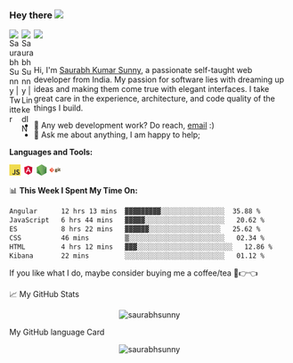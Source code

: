 ### Hey there <img src="https://media.giphy.com/media/hvRJCLFzcasrR4ia7z/giphy.gif" width="25px">

<!--
**skyup259/skyup259** is a ✨ _special_ ✨ repository because its `README.md` (this file) appears on your GitHub profile.

Here are some ideas to get you started:

- 🔭 I’m currently working on ...
- 🌱 I’m currently learning ...
- 👯 I’m looking to collaborate on ...
- 🤔 I’m looking for help with ...
- 💬 Ask me about ...
- 📫 How to reach me: ...
- 😄 Pronouns: ...
- ⚡ Fun fact: ...
-->


<a href="https://twitter.com/Kumar259Saurabh">
  <img align="left" alt="Saurabh Sunny | Twitter" width="22px" src="https://raw.githubusercontent.com/peterthehan/peterthehan/master/assets/twitter.svg" />
</a>
<a href="https://www.linkedin.com/in/saurabhksunny/">
  <img align="left" alt="Saurabh Sunny | LinkedIN" width="22px" src="https://raw.githubusercontent.com/peterthehan/peterthehan/master/assets/linkedin.svg" />
</a>

![](https://visitor-badge.glitch.me/badge?page_id=skyup259.skyup259)

<br />

Hi, I'm [Saurabh Kumar Sunny](https://skyup259.github.io/sks/), a passionate self-taught web developer from India. My passion for software lies with dreaming up ideas and making them come true with elegant interfaces. I take great care in the experience, architecture, and code quality of the things I build.


  
- 💼 Any web development work? Do reach, [email](mailto:saurabh.kumar259@gmail.com) :)
- 💬 Ask me about anything, I am happy to help;

**Languages and Tools:**  

<code><img height="20" src="https://raw.githubusercontent.com/github/explore/80688e429a7d4ef2fca1e82350fe8e3517d3494d/topics/javascript/javascript.png"></code>
<code><img height="20" src="https://raw.githubusercontent.com/github/explore/80688e429a7d4ef2fca1e82350fe8e3517d3494d/topics/angular/angular.png"></code>
<code><img height="20" src="https://raw.githubusercontent.com/github/explore/80688e429a7d4ef2fca1e82350fe8e3517d3494d/topics/nodejs/nodejs.png"></code>
<code><img height="20" src="https://raw.githubusercontent.com/github/explore/80688e429a7d4ef2fca1e82350fe8e3517d3494d/topics/git/git.png"></code>

📊 **This Week I Spent My Time On:**
<!--START_SECTION:waka-->
```text
Angular      12 hrs 13 mins  ▓▓▓▓▓▓▓▓▓░░░░░░░░░░░░░░░░  35.88 % 
JavaScript   6 hrs 44 mins   ▓▓▓▓▓░░░░░░░░░░░░░░░░░░░░   20.62 % 
ES           8 hrs 22 mins   ▓▓▓▓▓▓░░░░░░░░░░░░░░░░░░   25.62 % 
CSS          46 mins         ▒░░░░░░░░░░░░░░░░░░░░░░░░   02.34 % 
HTML         4 hrs 12 mins   ▓▓▓░░░░░░░░░░░░░░░░░░░░░░░░   12.86 % 
Kibana       22 mins         ░░░░░░░░░░░░░░░░░░░░░░░░░   01.12 % 
```
<!--END_SECTION:waka-->

If you like what I do, maybe consider buying me a coffee/tea 🥺👉👈


📈 My GitHub Stats

<p align="center"> <img src="https://github-readme-stats.vercel.app/api?username=skyup259&show_icons=true&theme=gotham" alt="saurabhsunny" />

 My GitHub language Card

<p align="center">
<img src="https://github-readme-stats.vercel.app/api/top-langs/?username=skyup259&exclude_repo=github-readme-stats,campk12,hearandspell,90Plus,sks,loginandres&layout=compact&langs_count=8&card_width=450" alt="saurabhsunny" />

<!-- [![willianrod's wakatime stats](https://github-readme-stats.vercel.app/api/wakatime?username=saurabhsunny)](https://github.com/skyup259/github-readme-stats) -->
